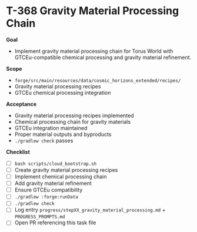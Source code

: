 # T-368 Gravity Material Processing Chain

**Goal**

- Implement gravity material processing chain for Torus World with GTCEu-compatible chemical processing and gravity material refinement.

**Scope**

- `forge/src/main/resources/data/cosmic_horizons_extended/recipes/`
- Gravity material processing recipes
- GTCEu chemical processing integration

**Acceptance**

- Gravity material processing recipes implemented
- Chemical processing chain for gravity materials
- GTCEu integration maintained
- Proper material outputs and byproducts
- `./gradlew check` passes

**Checklist**

- [ ] `bash scripts/cloud_bootstrap.sh`
- [ ] Create gravity material processing recipes
- [ ] Implement chemical processing chain
- [ ] Add gravity material refinement
- [ ] Ensure GTCEu compatibility
- [ ] `./gradlew :forge:runData`
- [ ] `./gradlew check`
- [ ] Log entry `progress/stepXX_gravity_material_processing.md` + `PROGRESS_PROMPTS.md`
- [ ] Open PR referencing this task file
